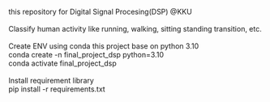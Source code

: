 this repository for Digital Signal Procesing(DSP) @KKU
<br><br>
Classify human activity like running, walking, sitting standing transition, etc.
<br><br>
Create ENV using conda this project base on python 3.10<br>
    conda create -n final_project_dsp python=3.10<br>
    conda activate final_project_dsp
<br><br>
Install requirement library<br>
    pip install -r requirements.txt